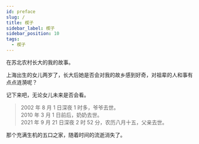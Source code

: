 ```yaml
---
id: preface
slug: /
title: 楔子
sidebar_label: 楔子
sidebar_position: 10
tags:
  - 楔子
---
```


在苏北农村长大的我的故事。

上海出生的女儿两岁了，长大后她是否会对我的故乡感到好奇，对祖辈的人和事有点点涟漪呢？

记下来吧，无论女儿未来是否会看。

> 2002 年 8 月 1 日深夜 1 时多，爷爷去世。<br/>
> 2010 年 3 月 1 日前后，奶奶去世。<br/>
> 2021 年 9 月 21 日深夜 2 时 52 分，农历八月十五，父亲去世。<br/>

那个充满生机的五口之家，随着时间的流逝消失了。
